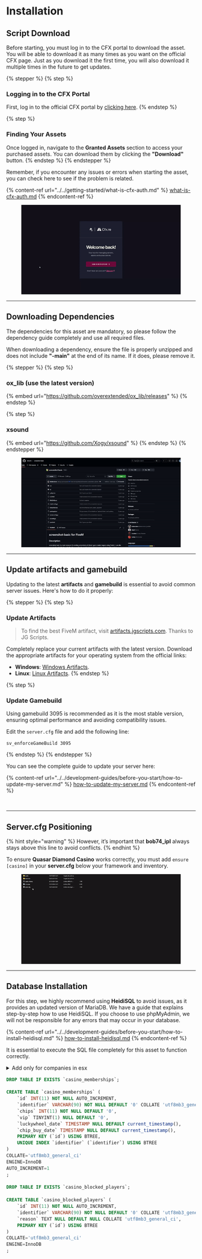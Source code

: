 # Installation

## Script Download

Before starting, you must log in to the CFX portal to download the asset. You will be able to download it as many times as you want on the official CFX page. Just as you download it the first time, you will also download it multiple times in the future to get updates.

{% stepper %}
{% step %}
### Logging in to the CFX Portal

First, log in to the official CFX portal by [clicking here](https://portal.cfx.re/assets/granted-assets).
{% endstep %}

{% step %}
### Finding Your Assets

Once logged in, navigate to the **Granted Assets** section to access your purchased assets. You can download them by clicking the **"Download"** button.
{% endstep %}
{% endstepper %}

Remember, if you encounter any issues or errors when starting the asset, you can check here to see if the problem is related.

{% content-ref url="../../getting-started/what-is-cfx-auth.md" %}
[what-is-cfx-auth.md](../../getting-started/what-is-cfx-auth.md)
{% endcontent-ref %}

<div data-full-width="false"><figure><img src="../../.gitbook/assets/ezgif-5-f03822751d.gif" alt=""><figcaption></figcaption></figure></div>

***

## Downloading Dependencies

The dependencies for this asset are mandatory, so please follow the dependency guide completely and use all required files.

When downloading a dependency, ensure the file is properly unzipped and does not include **"-main"** at the end of its name. If it does, please remove it.

{% stepper %}
{% step %}
### ox\_lib (use the latest version)

{% embed url="https://github.com/overextended/ox_lib/releases" %}
{% endstep %}

{% step %}
### xsound

{% embed url="https://github.com/Xogy/xsound" %}
{% endstep %}
{% endstepper %}

<figure><img src="../../.gitbook/assets/ezgif-5-ee6f842765 (1).gif" alt=""><figcaption></figcaption></figure>

***

## Update artifacts and gamebuild

Updating to the latest **artifacts** and **gamebuild** is essential to avoid common server issues. Here's how to do it properly:

{% stepper %}
{% step %}
### Update Artifacts

> To find the best FiveM artifact, visit [artifacts.jgscripts.com](https://artifacts.jgscripts.com). Thanks to JG Scripts.

Completely replace your current artifacts with the latest version. Download the appropriate artifacts for your operating system from the official links:

* **Windows**: [Windows Artifacts](https://runtime.fivem.net/artifacts/fivem/build_server_windows/master/).
* **Linux**: [Linux Artifacts](https://runtime.fivem.net/artifacts/fivem/build_proot_linux/master/).
{% endstep %}

{% step %}
### Update Gamebuild

Using gamebuild 3095 is recommended as it is the most stable version, ensuring optimal performance and avoiding compatibility issues.

Edit the `server.cfg` file and add the following line:

```plaintext
sv_enforceGameBuild 3095
```
{% endstep %}
{% endstepper %}

You can see the complete guide to update your server here:

{% content-ref url="../../development-guides/before-you-start/how-to-update-my-server.md" %}
[how-to-update-my-server.md](../../development-guides/before-you-start/how-to-update-my-server.md)
{% endcontent-ref %}

<figure><img src="../../.gitbook/assets/ezgif-2-2221374386.gif" alt=""><figcaption></figcaption></figure>

***

## Server.cfg Positioning

{% hint style="warning" %}
However, it’s important that **bob74\_ipl** always stays above this line to avoid conflicts.
{% endhint %}

To ensure **Quasar Diamond Casino** works correctly, you must add `ensure [casino]` in your **server.cfg** below your framework and inventory.&#x20;

<figure><img src="../../.gitbook/assets/ezgif-7-18d691812a.gif" alt=""><figcaption></figcaption></figure>

***

## **Database Installation**

For this step, we highly recommend using **HeidiSQL** to avoid issues, as it provides an updated version of MariaDB. We have a guide that explains step-by-step how to use HeidiSQL. If you choose to use phpMyAdmin, we will not be responsible for any errors that may occur in your database.

{% content-ref url="../../development-guides/before-you-start/how-to-install-heidisql.md" %}
[how-to-install-heidisql.md](../../development-guides/before-you-start/how-to-install-heidisql.md)
{% endcontent-ref %}

It is essential to execute the SQL file completely for this asset to function correctly.

<details>

<summary>Add only for companies in esx</summary>

```sql
INSERT INTO
    `addon_inventory` (name, label, shared)
VALUES
    ('casino', 'Casino', 0);

INSERT INTO
    `datastore` (name, label, shared)
VALUES
    ('casino', 'Casino', 0);
```

</details>

```sql
DROP TABLE IF EXISTS `casino_memberships`;

CREATE TABLE `casino_memberships` (
	`id` INT(11) NOT NULL AUTO_INCREMENT,
	`identifier` VARCHAR(90) NOT NULL DEFAULT '0' COLLATE 'utf8mb3_general_ci',
	`chips` INT(11) NOT NULL DEFAULT '0',
	`vip` TINYINT(1) NULL DEFAULT '0',
	`luckywheel_date` TIMESTAMP NULL DEFAULT current_timestamp(),
	`chip_buy_date` TIMESTAMP NULL DEFAULT current_timestamp(),
	PRIMARY KEY (`id`) USING BTREE,
	UNIQUE INDEX `identifier` (`identifier`) USING BTREE
)
COLLATE='utf8mb3_general_ci'
ENGINE=InnoDB
AUTO_INCREMENT=1
;

DROP TABLE IF EXISTS `casino_blocked_players`;

CREATE TABLE `casino_blocked_players` (
	`id` INT(11) NOT NULL AUTO_INCREMENT,
	`identifier` VARCHAR(90) NOT NULL DEFAULT '0' COLLATE 'utf8mb3_general_ci',
	`reason` TEXT NULL DEFAULT NULL COLLATE 'utf8mb3_general_ci',
	PRIMARY KEY (`id`) USING BTREE
)
COLLATE='utf8mb3_general_ci'
ENGINE=InnoDB
;
```

<figure><img src="../../.gitbook/assets/ezgif-7-08fed20fdc.gif" alt=""><figcaption></figcaption></figure>
